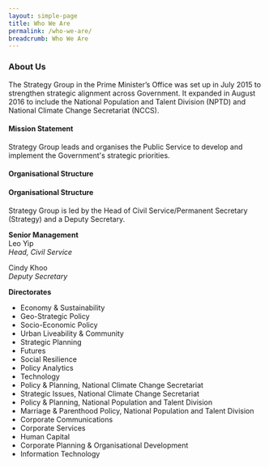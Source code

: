 ```yaml
---
layout: simple-page
title: Who We Are
permalink: /who-we-are/
breadcrumb: Who We Are
---
```


### **About Us**

The Strategy Group in the Prime Minister’s Office was set up in July 2015 to strengthen strategic alignment across Government. It expanded in August 2016 to include the National Population and Talent Division (NPTD) and National Climate Change Secretariat (NCCS).

#### Mission Statement ####
Strategy Group leads and organises the Public Service to develop and implement the Government's strategic priorities. <br   />


#### Organisational Structure ####


#### Organisational Structure ####
Strategy Group is led by the Head of Civil Service/Permanent Secretary (Strategy) and a Deputy Secretary. 

**Senior Management**<br  />
Leo Yip<br  />
*Head, Civil Service*

Cindy Khoo<br  />
*Deputy Secretary*

**Directorates** 
* Economy & Sustainability
* Geo-Strategic Policy
* Socio-Economic Policy
* Urban Liveability & Community
* Strategic Planning
* Futures
* Social Resilience
* Policy Analytics
* Technology
* Policy & Planning, National Climate Change Secretariat
* Strategic Issues, National Climate Change Secretariat
* Policy & Planning, National Population and Talent Division
* Marriage & Parenthood Policy, National Population and Talent Division
* Corporate Communications
* Corporate Services
* Human Capital
* Corporate Planning & Organisational Development
* Information Technology
